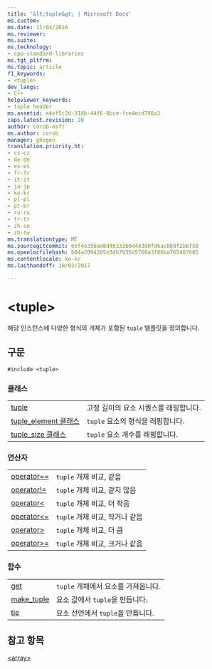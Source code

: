 ```yaml
---
title: '&lt;tuple&gt; | Microsoft Docs'
ms.custom: 
ms.date: 11/04/2016
ms.reviewer: 
ms.suite: 
ms.technology:
- cpp-standard-libraries
ms.tgt_pltfrm: 
ms.topic: article
f1_keywords:
- <tuple>
dev_langs:
- C++
helpviewer_keywords:
- tuple header
ms.assetid: e4ef5c2d-318b-44f6-8bce-fce4ecd796a3
caps.latest.revision: 20
author: corob-msft
ms.author: corob
manager: ghogen
translation.priority.ht:
- cs-cz
- de-de
- es-es
- fr-fr
- it-it
- ja-jp
- ko-kr
- pl-pl
- pt-br
- ru-ru
- tr-tr
- zh-cn
- zh-tw
ms.translationtype: MT
ms.sourcegitcommit: 65f4e356ad0d46333b0d443d0fd6ac0b9f2b6f58
ms.openlocfilehash: b84a2094205e3db7935d5768a3f86ba765487685
ms.contentlocale: ko-kr
ms.lasthandoff: 10/03/2017

---
```

# <a name="lttuplegt"></a>&lt;tuple&gt;
해당 인스턴스에 다양한 형식의 개체가 포함된 `tuple` 템플릿을 정의합니다.  
  
## <a name="syntax"></a>구문  
  
```  
#include <tuple>  
```  
  
### <a name="classes"></a>클래스  
  
|||  
|-|-|  
|[tuple](../standard-library/tuple-class.md)|고정 길이의 요소 시퀀스를 래핑합니다.|  
|[tuple_element 클래스](../standard-library/tuple-element-class-tuple.md)|`tuple` 요소의 형식을 래핑합니다.|  
|[tuple_size 클래스](../standard-library/tuple-size-class-tuple.md)|`tuple` 요소 개수를 래핑합니다.|  
  
### <a name="operators"></a>연산자  
  
|||  
|-|-|  
|[operator==](../standard-library/tuple-operators.md#op_eq_eq)|`tuple` 개체 비교, 같음|  
|[operator!=](../standard-library/tuple-operators.md#op_neq)|`tuple` 개체 비교, 같지 않음|  
|[operator<](../standard-library/tuple-operators.md#op_lt)|`tuple` 개체 비교, 더 작음|  
|[operator<=](../standard-library/tuple-operators.md#op_lt_eq)|`tuple` 개체 비교, 작거나 같음|  
|[operator>](../standard-library/tuple-operators.md#op_gt)|`tuple` 개체 비교, 더 큼|  
|[operator>=](../standard-library/tuple-operators.md#op_gt_eq)|`tuple` 개체 비교, 크거나 같음|  
  
### <a name="functions"></a>함수  
  
|||  
|-|-|  
|[get](../standard-library/tuple-functions.md#get)|`tuple` 개체에서 요소를 가져옵니다.|  
|[make_tuple](../standard-library/tuple-functions.md#make_tuple)|요소 값에서 `tuple`을 만듭니다.|  
|[tie](../standard-library/tuple-functions.md#tie)|요소 선언에서 `tuple`을 만듭니다.|  
  
## <a name="see-also"></a>참고 항목  
 [\<array>](../standard-library/array.md)


